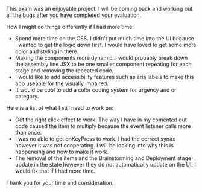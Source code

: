 This exam was an enjoyable project. I will be coming back and working out all the bugs after you have completed your evaluation. 

How I might do things differently if I had more time:

- Spend more time on the CSS. I didn't put much time into the UI because I wanted to get the logic down first. I would have loved to get some more color and styling in there. 
- Making the components more dynamic. I would probably break down the assembly line JSX to be one smaller component repeating for each stage and removing the repeated code.
- I would like to add accessibility features such as aria labels to make this app useable for the visually impaired. 
- It would be cool to add a color coding system for urgency and or category. 

Here is a list of what I still need to work on:
- Get the right click effect to work. The way I have in my comented out code caused the item to multiply because the event listener calls more than once.
- I was no able to get onKeyPress to work. I had the correct synax however it was not cooperating. I will be looking into why this is happeneing and how to make it work.
- The removal of the items and the Brainstorming and Deployment stage update in the state however they do not automatically update on the UI. I would fix that if I had more time.


Thank you for your time and consideration. 


